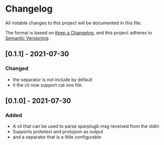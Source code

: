 # Changelog
All notable changes to this project will be documented in this file.

The format is based on [Keep a Changelog](https://keepachangelog.com/en/1.0.0/),
and this project adheres to [Semantic Versioning](https://semver.org/spec/v2.0.0.html).

## [0.1.1] - 2021-07-30
### Changed
- the separator is not include by default
- it the cli now support cat one file.

## [0.1.0] - 2021-07-30
### Added
- A cli that can be used to parse sparplugb msg received from the stdin
- Supports prototext and protojson as output
- and a separator that is a little configurable